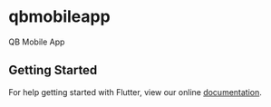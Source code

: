 # qbmobileapp

QB Mobile App

## Getting Started

For help getting started with Flutter, view our online
[documentation](https://flutter.io/).
